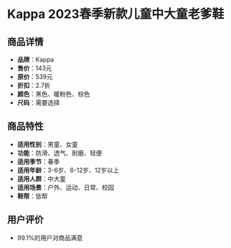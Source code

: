 # Kappa 2023春季新款儿童中大童老爹鞋

## 商品详情

- **品牌**：Kappa
- **售价**：143元
- **原价**：539元
- **折扣**：2.7折
- **颜色**：黑色、暖粉色、棕色
- **尺码**：需要选择

## 商品特性

- **适用性别**：男童、女童
- **功能**：防滑、透气、耐磨、轻便
- **适用季节**：春季
- **适用年龄**：3-6岁、6-12岁、12岁以上
- **适用人群**：中大童
- **适用场景**：户外、运动、日常、校园
- **鞋帮**：低帮

## 用户评价

- 99.1%的用户对商品满意
